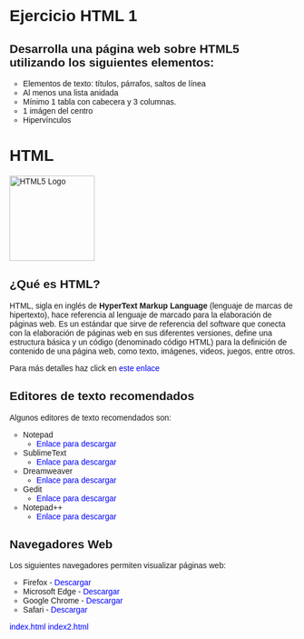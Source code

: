 # Ejercicio HTML 1

## Desarrolla una página web sobre HTML5 utilizando los siguientes elementos:

* Elementos de texto: títulos, párrafos, saltos de línea
* Al menos una lista anidada
* Mínimo 1 tabla con cabecera y 3 columnas.
* 1 imágen del centro
* Hipervínculos

<!DOCTYPE html>
<html lang="es">
<head>
    <meta charset="UTF-8">
    <meta name="viewport" content="width=device-width, initial-scale=1.0">
    <title>HTML</title>
    <style>
        body {
            font-family: Arial, sans-serif;
        }
        h1 {
            font-size: 2em;
        }
        h2 {
            font-size: 1.5em;
        }
        ul {
            list-style-type: circle;
        }
        a {
            color: blue;
            text-decoration: none;
        }
        a:hover {
            text-decoration: underline;
        }
        img {
            width: 150px;
            height: auto;
        }
    </style>
</head>
<body>
    <h1>HTML</h1>
    <img src="https://upload.wikimedia.org/wikipedia/commons/6/61/HTML5_logo_and_wordmark.svg" alt="HTML5 Logo">
    <h2>¿Qué es HTML?</h2>
    <p>
        HTML, sigla en inglés de <strong>HyperText Markup Language</strong> (lenguaje de marcas de hipertexto), 
        hace referencia al lenguaje de marcado para la elaboración de páginas web. 
        Es un estándar que sirve de referencia del software que conecta con la elaboración de páginas web en sus diferentes versiones, 
        define una estructura básica y un código (denominado código HTML) para la definición de contenido de una página web, 
        como texto, imágenes, videos, juegos, entre otros.
    </p>
    <p>
        Para más detalles haz click en <a href="https://es.wikipedia.org/wiki/HTML">este enlace</a>
    </p>
    <h2>Editores de texto recomendados</h2>
    <p>Algunos editores de texto recomendados son:</p>
    <ul>
        <li>Notepad
            <ul>
                <li><a href="https://notepad-plus-plus.org/downloads/">Enlace para descargar</a></li>
            </ul>
        </li>
        <li>SublimeText
            <ul>
                <li><a href="https://www.sublimetext.com/3">Enlace para descargar</a></li>
            </ul>
        </li>
        <li>Dreamweaver
            <ul>
                <li><a href="https://www.adobe.com/products/dreamweaver.html">Enlace para descargar</a></li>
            </ul>
        </li>
        <li>Gedit
            <ul>
                <li><a href="https://wiki.gnome.org/Apps/Gedit">Enlace para descargar</a></li>
            </ul>
        </li>
        <li>Notepad++
            <ul>
                <li><a href="https://notepad-plus-plus.org/downloads/">Enlace para descargar</a></li>
            </ul>
        </li>
    </ul>
    <h2>Navegadores Web</h2>
    <p>Los siguientes navegadores permiten visualizar páginas web:</p>
    <ul>
        <li>Firefox - <a href="https://www.mozilla.org/es-ES/firefox/new/">Descargar</a></li>
        <li>Microsoft Edge - <a href="https://www.microsoft.com/es-es/edge">Descargar</a></li>
        <li>Google Chrome - <a href="https://www.google.com/intl/es/chrome/">Descargar</a></li>
        <li>Safari - <a href="https://www.apple.com/safari/">Descargar</a></li>
    </ul>
</body>
</html>

[index.html](index.html)
[index2.html](index2.html)
